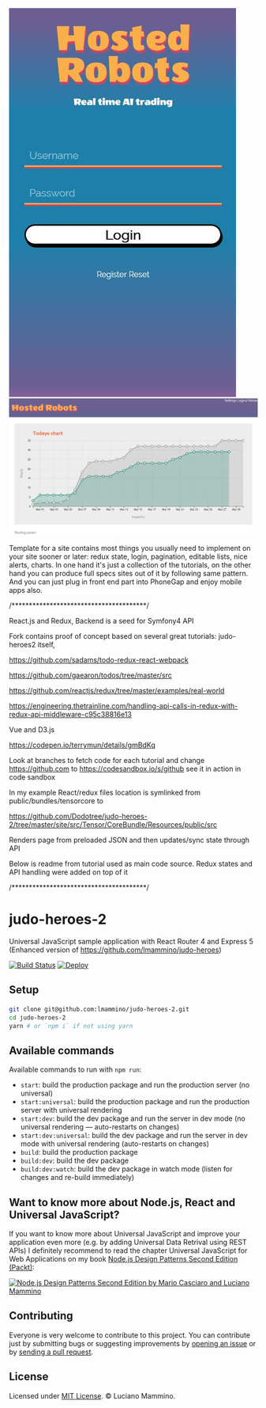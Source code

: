
<img src="https://raw.githubusercontent.com/Dodotree/judo-heroes-2/master/HostedRobots1.JPG">
<img src="https://github.com/Dodotree/judo-heroes-2/blob/master/HostedRobots2.JPG?raw=true">

Template for a site contains most things you usually need to implement on your site sooner or later: redux state,
login, pagination, editable lists, nice alerts, charts. In one hand it's just a collection of the tutorials, on the other hand you can produce full specs sites out of it by following same pattern. And you can just plug in front end part into PhoneGap and enjoy mobile apps also.

/***************************************/

React.js and Redux, Backend is a seed for Symfony4 API

Fork contains proof of concept based on several great tutorials: judo-heroes2 itself,

https://github.com/sadams/todo-redux-react-webpack

https://github.com/gaearon/todos/tree/master/src

https://github.com/reactjs/redux/tree/master/examples/real-world

https://engineering.thetrainline.com/handling-api-calls-in-redux-with-redux-api-middleware-c95c38816e13

Vue and D3.js

https://codepen.io/terrymun/details/gmBdKq

Look at branches to fetch code for each tutorial 
and change https://github.com   to  https://codesandbox.io/s/github  see it in action in code sandbox

In my example React/redux files location is symlinked from public/bundles/tensorcore to

https://github.com/Dodotree/judo-heroes-2/tree/master/site/src/Tensor/CoreBundle/Resources/public/src

Renders page from preloaded JSON and then updates/sync state through API

Below is readme from tutorial used as main code source. Redux states and API handling were added on top of it

/***************************************/


# judo-heroes-2

Universal JavaScript sample application with React Router 4 and Express 5 (Enhanced version of https://github.com/lmammino/judo-heroes)

[![Build Status](https://travis-ci.org/lmammino/judo-heroes-2.svg?branch=master)](https://travis-ci.org/lmammino/judo-heroes-2)
[![Deploy](https://www.herokucdn.com/deploy/button.svg)](https://heroku.com/deploy)

## Setup

```bash
git clone git@github.com:lmammino/judo-heroes-2.git
cd judo-heroes-2
yarn # or `npm i` if not using yarn
```

## Available commands

Available commands to run with `npm run`:

 - `start`: build the production package and run the production server (no universal)
 - `start:universal`: build the production package and run the production server with universal rendering
 - `start:dev`: build the dev package and run the server in dev mode (no universal rendering — auto-restarts on changes)
 - `start:dev:universal`: build the dev package and run the server in dev mode with universal rendering (auto-restarts on changes)
 - `build`: build the production package
 - `build:dev`: build the dev package
 - `build:dev:watch`: build the dev package in watch mode (listen for changes and re-build immediately)


 ## Want to know more about Node.js, React and Universal JavaScript?

 If you want to know more about Universal JavaScript and improve your application even more (e.g. by adding Universal Data Retrival using REST APIs) I definitely recommend to read the chapter Universal JavaScript for Web Applications on my book [Node.js Design Patterns Second Edition (Packt)](https://www.nodejsdesignpatterns.com/):

 [![Node.js Design Patterns Second Edition by Mario Casciaro and Luciano Mammino](https://cdn.scotch.io/22/v1m65E8Te2tboZO7MvOA_book-cover-nodejs-design-patterns.png)](https://www.nodejsdesignpatterns.com/)


 ## Contributing

 Everyone is very welcome to contribute to this project.
 You can contribute just by submitting bugs or suggesting improvements by
 [opening an issue](https://github.com/lmammino/judo-heroes-2/issues) or by [sending a pull request](https://github.com/lmammino/judo-heroes-2/pulls).

 ## License
 Licensed under [MIT License](LICENSE). © Luciano Mammino.

